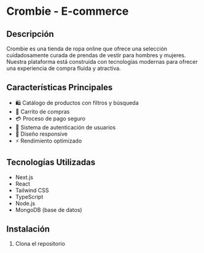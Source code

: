 # Crombie - E-commerce 

## Descripción
Crombie es una tienda de ropa online que ofrece una selección cuidadosamente curada de prendas de vestir para hombres y mujeres. Nuestra plataforma está construida con tecnologías modernas para ofrecer una experiencia de compra fluida y atractiva.

## Características Principales
- 🛍️ Catálogo de productos con filtros y búsqueda
- 🛒 Carrito de compras
- 💳 Proceso de pago seguro
- 👤 Sistema de autenticación de usuarios
- 📱 Diseño responsive
- ⚡ Rendimiento optimizado

## Tecnologías Utilizadas
- Next.js
- React
- Tailwind CSS
- TypeScript
- Node.js
- MongoDB (base de datos)

## Instalación
1. Clona el repositorio

